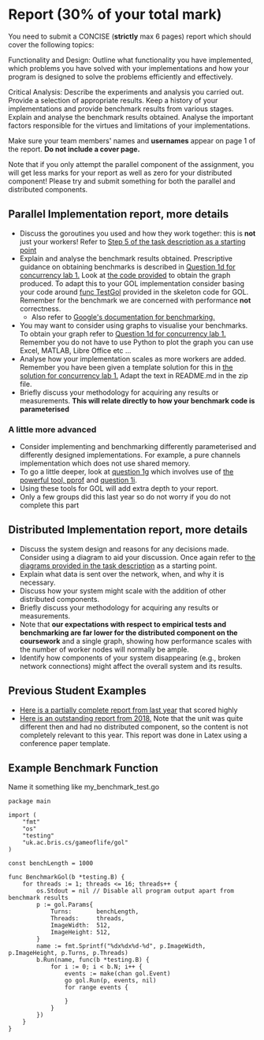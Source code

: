 # Report (30% of your total mark)

You need to submit a CONCISE (**strictly** max 6 pages) report which should cover the following topics:

Functionality and Design: Outline what functionality you have implemented, which problems you have solved with your implementations and how your program is designed to solve the problems efficiently and effectively.

Critical Analysis: Describe the experiments and analysis you carried out. Provide a selection of appropriate results. Keep a history of your implementations and provide benchmark results from various stages. Explain and analyse the benchmark results obtained. Analyse the important factors responsible for the virtues and limitations of your implementations.

Make sure your team members' names and **usernames** appear on page 1 of the report. **Do not include a cover page.**

Note that if you only attempt the parallel component of the assignment, you will get less marks for your report as well as zero for your distributed component! Please try and submit something for both the parallel and distributed components.

## Parallel Implementation report, more details

- Discuss the goroutines you used and how they work together: this is **not** just your workers! Refer to [Step 5 of the task description as a starting point](https://github.com/UoB-CSA/gol-skeleton/blob/master/README.md#step-5)
- Explain and analyse the benchmark results obtained. Prescriptive guidance on obtaining benchmarks is described in [Question 1d for concurrency lab 1.](https://github.com/UoB-CSA/concurrency-lab-1#question-1d) Look at [the code provided](https://github.com/UoB-CSA/concurrency-lab-1/blob/master/filter/medianFilter_test.go) to obtain the graph produced. To adapt this to your GOL implementation consider basing your code around [func TestGol](https://github.com/UoB-CSA/gol-skeleton/blob/master/gol_test.go#L15) provided in the skeleton code for GOL. Remember for the benchmark we are concerned with performance **not** correctness.
	- Also refer to [Google's documentation for benchmarking.](https://pkg.go.dev/testing#hdr-Benchmarks)   
- You may want to consider using graphs to visualise your benchmarks. To obtain your graph refer to [Question 1d for concurrency lab 1.](https://github.com/UoB-CSA/concurrency-lab-1#question-1d) Remember you do not have to use Python to plot the graph you can use Excel, MATLAB, Libre Office etc ...   
- Analyse how your implementation scales as more workers are added. Remember you have been given a template solution for this in [the solution for concurrency lab 1.](https://www.ole.bris.ac.uk/bbcswebdav/courses/COMS20008_2021_TB-1/CONTENT_2021/solutions/conc_lab1.zip) Adapt the text in README.md in the zip file.   
- Briefly discuss your methodology for acquiring any results or measurements. **This will relate directly to how your benchmark code is parameterised**

### A little more advanced

- Consider implementing and benchmarking differently parameterised and differently designed implementations. For example, a pure channels implementation which does not use shared memory.  
- To go a little deeper, look at [question 1g](https://github.com/UoB-CSA/concurrency-lab-1#optional-question-1g)  which involves use of [the powerful tool, pprof](https://go.dev/blog/pprof) and [question 1i](https://github.com/UoB-CSA/concurrency-lab-1#optional-question-1i).
- Using these tools for GOL will add extra depth to your report.
- Only a few groups did this last year so do not worry if you do not complete this part


## Distributed Implementation report, more details

- Discuss the system design and reasons for any decisions made. Consider using a diagram to aid your discussion. Once again refer to [the diagrams provided in the task description](https://github.com/UoB-CSA/gol-skeleton/blob/master/README.md#stage-2---distributed-implementation) as a starting point.
- Explain what data is sent over the network, when, and why it is necessary.  
- Discuss how your system might scale with the addition of other distributed
  components.
- Briefly discuss your methodology for acquiring any results or measurements.
- Note that **our expectations with respect to empirical tests and benchmarking are far lower for the distributed component on the coursework** and a single graph, showing how performance scales with the number of worker nodes will normally be ample.
- Identify how components of your system disappearing (e.g., broken network
  connections) might affect the overall system and its results.
  
## Previous Student Examples

- [Here is a partially complete report from last year](https://www.ole.bris.ac.uk/bbcswebdav/courses/COMS20008_2022_TB-1/CONTENT_2022/OTHER/g.pdf) that scored highly
- [Here is an outstanding report from 2018.](https://www.ole.bris.ac.uk/bbcswebdav/courses/COMS20008_2022_TB-1/CONTENT_2022/OTHER/e.pdf) Note that the unit was quite different then and had no distributed component, so the content is not completely relevant to this year. This report was done in Latex using a conference paper template. 

## Example Benchmark Function

Name it something like my_benchmark_test.go

```
package main

import (
	"fmt"
	"os"
	"testing"
	"uk.ac.bris.cs/gameoflife/gol"
)

const benchLength = 1000

func BenchmarkGol(b *testing.B) {
	for threads := 1; threads <= 16; threads++ {
		os.Stdout = nil // Disable all program output apart from benchmark results
		p := gol.Params{
			Turns:       benchLength,
			Threads:     threads,
			ImageWidth:  512,
			ImageHeight: 512,
		}
		name := fmt.Sprintf("%dx%dx%d-%d", p.ImageWidth, p.ImageHeight, p.Turns, p.Threads)
		b.Run(name, func(b *testing.B) {
			for i := 0; i < b.N; i++ {		
				events := make(chan gol.Event)
				go gol.Run(p, events, nil)
				for range events {

				}
			}
		})
	}
}
```
